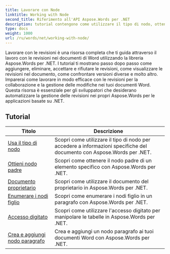 ```yaml
---
title: Lavorare con Node
linktitle: Working with Node
second_title: Riferimento all'API Aspose.Words per .NET
description: tutorial contengono come utilizzare il tipo di nodo, ottenere il nodo padre, il documento proprietario, tutti i nodi ricorsivi, attraversare tutti i nodi, enumerare i nodi figlio e creare nodi di paragrafo nel documento di Word utilizzando Aspose.Words per .NET.
type: docs
weight: 1000
url: /ru/words/net/working-with-node/
---
```

Lavorare con le revisioni è una risorsa completa che ti guida attraverso il lavoro con le revisioni nei documenti di Word utilizzando la libreria Aspose.Words per .NET. I tutorial ti mostrano passo dopo passo come aggiungere, eliminare, accettare e rifiutare le revisioni, come visualizzare le revisioni nel documento, come confrontare versioni diverse e molto altro. Imparerai come lavorare in modo efficace con le revisioni per la collaborazione e la gestione delle modifiche nei tuoi documenti Word. Questa risorsa è essenziale per gli sviluppatori che desiderano automatizzare la gestione delle revisioni nei propri Aspose.Words per le applicazioni basate su .NET.

 ## Tutorial
| Titolo | Descrizione |
| --- | --- |
| [Usa il tipo di nodo](./use-node-type/) | Scopri come utilizzare il tipo di nodo per accedere a informazioni specifiche del documento con Aspose.Words per .NET. |
| [Ottieni nodo padre](./get-parent-node/) | Scopri come ottenere il nodo padre di un elemento specifico con Aspose.Words per .NET. |
| [Documento proprietario](./owner-document/) | Scopri come utilizzare il documento del proprietario in Aspose.Words per .NET. |
| [Enumerare i nodi figlio](./enumerate-child-nodes/) | Scopri come enumerare i nodi figlio in un paragrafo con Aspose.Words per .NET. |
| [Accesso digitato](./typed-access/) | Scopri come utilizzare l'accesso digitato per manipolare le tabelle in Aspose.Words per .NET. |
| [Crea e aggiungi nodo paragrafo](./create-and-add-paragraph-node/) | Crea e aggiungi un nodo paragrafo ai tuoi documenti Word con Aspose.Words per .NET. |